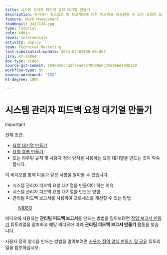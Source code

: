 ```yaml
---
title: 시스템 관리자 피드백 요청 대기열 만들기
description: 관리자가 워크플로 및 프로세스에 대한 피드백을 제공받을 수 있는 유용한 요청 대기열을 만드는 방법을 알아봅니다.
feature: Work Management
thumbnail: 3427124.jpg
type: Tutorial
role: Admin
level: Intermediate
activity: deploy
team: Technical Marketing
last-substantial-update: 2024-02-01T00:00:00Z
jira: KT-14864
doc-type: video
source-git-commit: 104e03ccca2faeae5379698a6c7e5066d49db120
workflow-type: ht
source-wordcount: '152'
ht-degree: 100%

---
```


# 시스템 관리자 피드백 요청 대기열 만들기

>[!IMPORTANT]
>
>전제 조건:
>
>* [요청 대기열 만들기](https://experienceleague.adobe.com/docs/workfront-learn/tutorials-workfront/manage-work/request-queues/create-a-request-queue.html)
>* [요청 흐름 만들기](https://experienceleague.adobe.com/docs/workfront-learn/tutorials-workfront/manage-work/request-queues/create-a-request-flow.html)
>* 또는 라우팅 규칙 및 사용자 정의 양식을 사용하는 요청 대기열을 만드는 것이 익숙합니다.

이 비디오를 통해 다음과 같은 사항을 알아볼 수 있습니다.

* 시스템 관리자 피드백 요청 대기열을 만들어야 하는 이유
* 시스템 관리자 피드백 요청 대기열을 만드는 방법
* 관리팀 피드백 보고서를 사용하여 프로세스를 개선할 수 있는 방법

>[!VIDEO](https://video.tv.adobe.com/v/3427124/?quality=12&learn=on)

비디오에 사용되는 **관리팀 피드백 보고서**&#x200B;를 만드는 방법을 알아보려면 [작업 보고서 만들기](https://experienceleague.adobe.com/docs/workfront-learn/tutorials-workfront/reporting/basic-reporting/create-a-task-report.html?lang=ko-KR) 튜토리얼을 참조하고 해당 비디오에 따라 **관리팀 피드백 보고서 만들기** 활동을 찾습니다.

사용자 정의 양식을 만드는 방법을 알아보려면 [사용자 정의 양식 만들기 및 공유](https://experienceleague.adobe.com/docs/workfront-learn/tutorials-workfront/custom-data/custom-forms/custom-forms-creating-and-sharing-a-custom-form.html) 튜토리얼을 참조하십시오.
